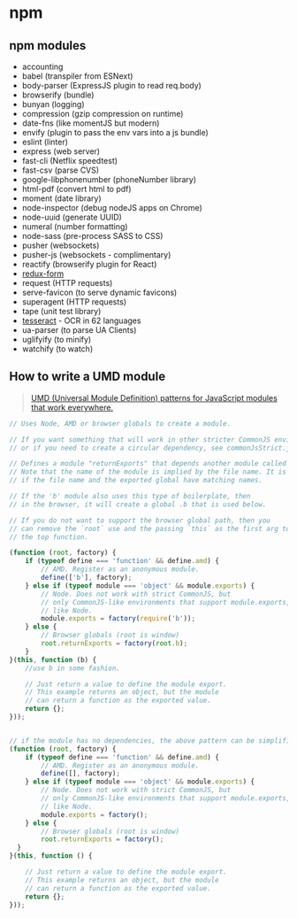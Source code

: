 # npm

## npm modules

- accounting 
- babel (transpiler from ESNext)
- body-parser (ExpressJS plugin to read req.body)
- browserify (bundle)
- bunyan (logging)
- compression (gzip compression on runtime)
- date-fns (like momentJS but modern)
- envify (plugin to pass the env vars into a js bundle)
- eslint (linter)
- express (web server)
- fast-cli (Netflix speedtest)
- fast-csv (parse CVS)
- google-libphonenumber (phoneNumber library) 
- html-pdf (convert html to pdf)
- moment (date library)
- node-inspector (debug nodeJS apps on Chrome)
- node-uuid (generate UUID)
- numeral (number formatting)
- node-sass (pre-process SASS to CSS)
- pusher (websockets)
- pusher-js (websockets - complimentary)
- reactify (browserify plugin for React)
- [redux-form](http://redux-form.com/)
- request (HTTP requests)
- serve-favicon (to serve dynamic favicons)
- superagent (HTTP requests)
- tape (unit test library)
- [tesseract](https://github.com/naptha/tesseract.js) - OCR in 62 languages
- ua-parser (to parse UA Clients)
- uglifyify (to minify)
- watchify (to watch)


## How to write a UMD module

> [UMD (Universal Module Definition) patterns for JavaScript modules that work everywhere.](https://github.com/umdjs/umd/blob/master/templates/returnExports.js)

```js
// Uses Node, AMD or browser globals to create a module.

// If you want something that will work in other stricter CommonJS environments,
// or if you need to create a circular dependency, see commonJsStrict.js

// Defines a module "returnExports" that depends another module called "b".
// Note that the name of the module is implied by the file name. It is best
// if the file name and the exported global have matching names.

// If the 'b' module also uses this type of boilerplate, then
// in the browser, it will create a global .b that is used below.

// If you do not want to support the browser global path, then you
// can remove the `root` use and the passing `this` as the first arg to
// the top function.

(function (root, factory) {
    if (typeof define === 'function' && define.amd) {
        // AMD. Register as an anonymous module.
        define(['b'], factory);
    } else if (typeof module === 'object' && module.exports) {
        // Node. Does not work with strict CommonJS, but
        // only CommonJS-like environments that support module.exports,
        // like Node.
        module.exports = factory(require('b'));
    } else {
        // Browser globals (root is window)
        root.returnExports = factory(root.b);
    }
}(this, function (b) {
    //use b in some fashion.

    // Just return a value to define the module export.
    // This example returns an object, but the module
    // can return a function as the exported value.
    return {};
}));


// if the module has no dependencies, the above pattern can be simplified to
(function (root, factory) {
    if (typeof define === 'function' && define.amd) {
        // AMD. Register as an anonymous module.
        define([], factory);
    } else if (typeof module === 'object' && module.exports) {
        // Node. Does not work with strict CommonJS, but
        // only CommonJS-like environments that support module.exports,
        // like Node.
        module.exports = factory();
    } else {
        // Browser globals (root is window)
        root.returnExports = factory();
  }
}(this, function () {

    // Just return a value to define the module export.
    // This example returns an object, but the module
    // can return a function as the exported value.
    return {};
}));
```